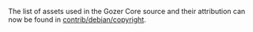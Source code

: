 The list of assets used in the Gozer Core source and their attribution can now be found in [contrib/debian/copyright](../contrib/debian/copyright).
